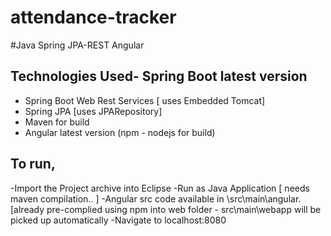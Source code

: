 # attendance-tracker
#Java Spring JPA-REST Angular

## Technologies Used- Spring Boot latest version 
- Spring Boot Web Rest Services [ uses Embedded Tomcat]
- Spring JPA [uses JPARepository]
- Maven for build
- Angular latest version (npm - nodejs for build)


## To run,
-Import the Project archive into Eclipse
-Run as Java Application [ needs maven compilation.. ]
-Angular src code available in \src\main\angular.  [already pre-complied using npm into web folder - src\main\webapp will be picked up automatically
-Navigate to localhost:8080
